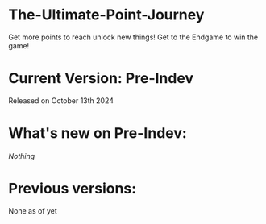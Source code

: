 # The-Ultimate-Point-Journey
Get more points to reach unlock new things!
Get to the Endgame to win the game!

# Current Version: Pre-Indev
Released on October 13th 2024

# What's new on Pre-Indev:
###### Nothing

# Previous versions:
None as of yet
